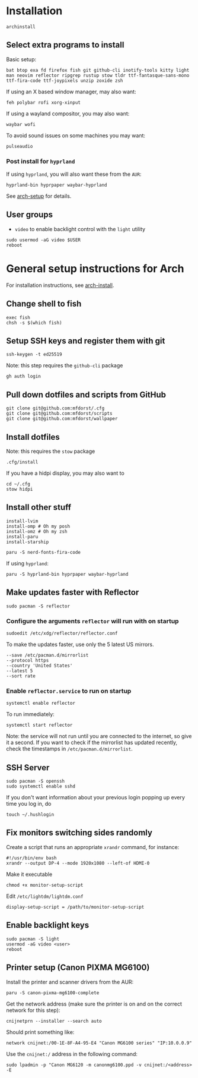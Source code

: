 # Installation
```
archinstall
```

## Select extra programs to install
Basic setup:
```
bat btop exa fd firefox fish git github-cli inotify-tools kitty light man neovim reflector ripgrep rustup stow tldr ttf-fantasque-sans-mono ttf-fira-code ttf-joypixels unzip zoxide zsh
```

If using an X based window manager, may also want:
```
feh polybar rofi xorg-xinput
```

If using a wayland compositor, you may also want:
```
waybar wofi
```

To avoid sound issues on some machines you may want:
```
pulseaudio
```
### Post install for `hyprland`

If using `hyprland`, you will also want these from the `AUR`:
```
hyprland-bin hyprpaper waybar-hyprland
```
See [arch-setup](./arch-setup.md) for details.

## User groups
+ `video` to enable backlight control with the `light` utility

```
sudo usermod -aG video $USER
reboot
```

# General setup instructions for Arch
For installation instructions, see [arch-install](./arch-install.md).

## Change shell to fish
```
exec fish
chsh -s $(which fish)
```

## Setup SSH keys and register them with git
```
ssh-keygen -t ed25519
```

Note: this step requires the `github-cli` package
```
gh auth login
```

## Pull down dotfiles and scripts from GitHub

```
git clone git@github.com:mfdorst/.cfg
git clone git@github.com:mfdorst/scripts
git clone git@github.com:mfdorst/wallpaper
```

## Install dotfiles

Note: this requires the `stow` package
```
.cfg/install
```

If you have a hidpi display, you may also want to
```
cd ~/.cfg
stow hidpi
```

## Install other stuff

```
install-lvim
install-omp # Oh my posh
install-omz # Oh my zsh
install-paru
install-starship

paru -S nerd-fonts-fira-code
```

If using `hyprland`:
```
paru -S hyprland-bin hyprpaper waybar-hyprland
```

## Make updates faster with Reflector

```
sudo pacman -S reflector
```

### Configure the arguments `reflector` will run with on startup

```
sudoedit /etc/xdg/reflector/reflector.conf
```

To make the updates faster, use only the 5 latest US mirrors.

```
--save /etc/pacman.d/mirrorlist
--protocol https
--country 'United States'
--latest 5
--sort rate
```

### Enable `reflector.service` to run on startup

```
systemctl enable reflector
```

To run immediately:

```
systemctl start reflector
```

Note: the service will not run until you are connected to the internet, so give it a second. If you
want to check if the mirrorlist has updated recently, check the timestamps in
`/etc/pacman.d/mirrorlist`.

## SSH Server

```
sudo pacman -S openssh
sudo systemctl enable sshd
```

If you don't want information about your previous login popping up every time you log in, do
```
touch ~/.hushlogin
```

## Fix monitors switching sides randomly
Create a script that runs an appropriate `xrandr` command, for instance:
```
#!/usr/bin/env bash
xrandr --output DP-4 --mode 1920x1080 --left-of HDMI-0
```
Make it executable
```
chmod +x monitor-setup-script
```

Edit `/etc/lightdm/lightdm.conf`
```
display-setup-script = /path/to/monitor-setup-script
```

## Enable backlight keys
```
sudo pacman -S light
usermod -aG video <user>
reboot
```

## Printer setup (Canon PIXMA MG6100)

Install the printer and scanner drivers from the AUR:
```
paru -S canon-pixma-mg6100-complete
```

Get the network address (make sure the printer is on and on the correct network for this step):
```
cnijnetprn --installer --search auto
```

Should print something like:
```
network cnijnet:/00-1E-8F-A4-95-E4 "Canon MG6100 series" "IP:10.0.0.9"
```

Use the `cnijnet:/` address in the following command:
```
sudo lpadmin -p "Canon MG6120 -m canonmg6100.ppd -v cnijnet:/<address> -E
```

